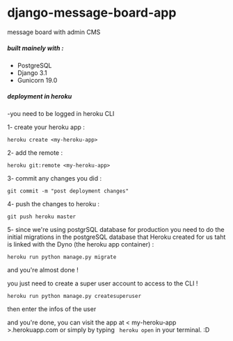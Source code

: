 # django-message-board-app
message board with admin CMS

##### built mainely with :
- PostgreSQL
- Django 3.1
- Gunicorn 19.0

##### deployment in heroku
-you need to be logged in heroku CLI 

1- create your heroku app :
```
heroku create <my-heroku-app>
```

2- add the remote :
```
heroku git:remote <my-heroku-app>
```

3- commit any changes you did  :
```
git commit -m "post deployment changes"
```


4- push the changes to heroku :
```
git push heroku master
```

5- since we're using postgrSQL database for production you need to do the initial migrations in the postgreSQL database that Heroku created for us taht is linked with the Dyno (the heroku app container) :
```
heroku run python manage.py migrate
```

and you're almost done !

you just need to create a super user account to access to the CLI !
```
heroku run python manage.py createsuperuser 
```
then enter the infos of the user

and you're done, you can visit the app at < my-heroku-app >.herokuapp.com or simply by typing ```  heroku open ``` in your terminal. :D